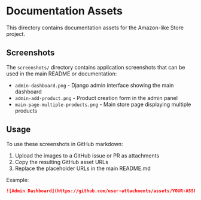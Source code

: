 # Documentation Assets

This directory contains documentation assets for the Amazon-like Store project.

## Screenshots

The `screenshots/` directory contains application screenshots that can be used in the main README or documentation:

- `admin-dashboard.png` - Django admin interface showing the main dashboard
- `admin-add-product.png` - Product creation form in the admin panel  
- `main-page-multiple-products.png` - Main store page displaying multiple products

## Usage

To use these screenshots in GitHub markdown:

1. Upload the images to a GitHub issue or PR as attachments
2. Copy the resulting GitHub asset URLs
3. Replace the placeholder URLs in the main README.md

Example:
```markdown
![Admin Dashboard](https://github.com/user-attachments/assets/YOUR-ASSET-URL-HERE)
```